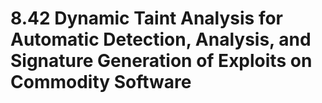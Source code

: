 # 8.42 Dynamic Taint Analysis for Automatic Detection, Analysis, and Signature Generation of Exploits on Commodity Software
